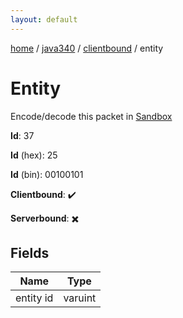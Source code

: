 ```yaml
---
layout: default
---
```


[home](/)  /  [java340](/protocol/java340)  /  [clientbound](/protocol/java340/clientbound)  /  entity

# Entity

Encode/decode this packet in [Sandbox](../../../sandbox/java340#clientbound.entity)

**Id**: 37

**Id** (hex): 25

**Id** (bin): 00100101

**Clientbound**: ✔️

**Serverbound**: ✖️

## Fields

Name | Type
---|---
entity id | varuint
